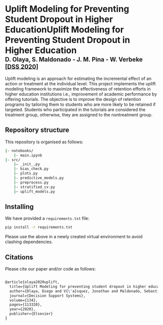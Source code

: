 # Uplift Modeling for Preventing Student Dropout in Higher EducationUplift Modeling for Preventing Student Dropout in Higher Education </br><sub><sub>D. Olaya, S. Maldonado - J. M. Pina - W. Verbeke [[DSS 2020]](https://doi.org/10.1016/j.dss.2020.113320)</sub></sub>

Uplift modeling is an approach for estimating the incremental effect of an action or treatment at the individual level. This project implements the uplift modeling framework to maximize the effectiveness of retention efforts in higher education institutions i.e., improvement of academic performance by offering tutorials. The objective is to improve the design of retention programs by tailoring them to students who are more likely to be retained if targeted. Students who participated in the tutorials are considered the treatment group, otherwise, they are assigned to the nontreatment group.

## Repository structure
This repository is organised as follows:
```bash
|- notebooks/
    |- main.ipynb
|- src/
    |– _init_.py
    |- bias_check.py
    |- plots.py
    |- predictive_models.py
    |- preprocess.py
    |- stratified_cv.py
    |– uplift_models.py
```

## Installing
We have provided a `requirements.txt` file:
```bash
pip install -r requirements.txt
```
Please use the above in a newly created virtual environment to avoid clashing dependencies.

## Citations
Please cite our paper and/or code as follows:

```tex

@article{olaya2020uplift,
  title={Uplift Modeling for preventing student dropout in higher education},
  author={Olaya, Diego and V{\'a}squez, Jonathan and Maldonado, Sebasti{\'a}n and Miranda, Jaime and Verbeke, Wouter},
  journal={Decision Support Systems},
  volume={134},
  pages={113320},
  year={2020},
  publisher={Elsevier}
}

```
